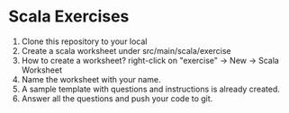 # **Scala Exercises**

1. Clone this repository to your local
2. Create a scala worksheet under src/main/scala/exercise
3. How to create a worksheet? right-click on "exercise" -> New -> Scala Worksheet
4. Name the worksheet with your name.
5. A sample template with questions and instructions is already created.
6. Answer all the questions and push your code to git.
